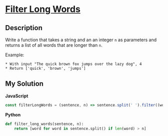 # [Filter Long Words](https://www.codewars.com/kata/5697fb83f41965761f000052)

## Description

Write a function that takes a string and an an integer `n` as parameters and returns a list of all words that are longer than `n`.

Example:

```
* With input "The quick brown fox jumps over the lazy dog", 4
* Return ['quick', 'brown', 'jumps']
```

## My Solution

**JavaScript**

```js
const filterLongWords = (sentence, n) => sentence.split(' ').filter((word) => word.length > n);
```

**Python**

```py
def filter_long_words(sentence, n):
    return [word for word in sentence.split() if len(word) > n]
```
